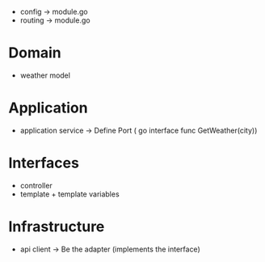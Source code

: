 

* config -> module.go
* routing -> module.go


# Domain
* weather model

# Application
* application service -> Define Port ( go interface func GetWeather(city))

# Interfaces
* controller
* template + template variables

# Infrastructure
* api client -> Be the adapter (implements the interface)
